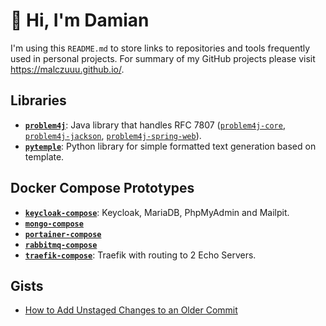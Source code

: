 # 👋 Hi, I'm Damian

I'm using this `README.md` to store links to repositories and tools frequently used in personal projects. For summary of my GitHub projects please visit https://malczuuu.github.io/.

## Libraries

- [**`problem4j`**](https://github.com/malczuuu/problem4j): Java library that handles RFC 7807 ([`problem4j-core`](https://github.com/malczuuu/problem4j-core), [`problem4j-jackson`](https://github.com/malczuuu/problem4j-jackson), [`problem4j-spring-web`](https://github.com/malczuuu/problem4j-spring-web)).
- [**`pytemple`**](https://github.com/malczuuu/pytemple): Python library for simple formatted text generation based on template.

## Docker Compose Prototypes

- [**`keycloak-compose`**](https://github.com/malczuuu/keycloak-compose): Keycloak, MariaDB, PhpMyAdmin and Mailpit.
- [**`mongo-compose`**](https://github.com/malczuuu/mongo-compose)
- [**`portainer-compose`**](https://github.com/malczuuu/portainer-compose)
- [**`rabbitmq-compose`**](https://github.com/malczuuu/rabbitmq-compose)
- [**`traefik-compose`**](https://github.com/malczuuu/traefik-compose): Traefik with routing to 2 Echo Servers.

## Gists

- [How to Add Unstaged Changes to an Older Commit](https://gist.github.com/malczuuu/25c0719ff685b3b803f8d234201a3f7f)
